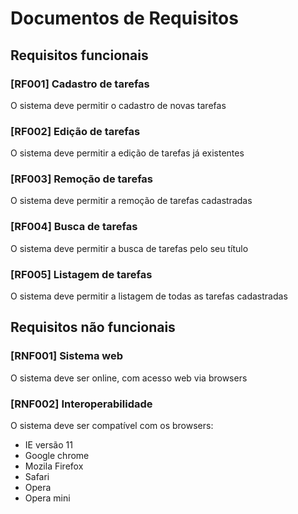 # Documentos de Requisitos

## Requisitos funcionais

### [RF001] Cadastro de tarefas
O sistema deve permitir o cadastro de novas tarefas

### [RF002] Edição de tarefas
O sistema deve permitir a edição de tarefas já existentes

### [RF003] Remoção de tarefas
O sistema deve permitir a remoção de tarefas cadastradas

### [RF004] Busca de tarefas
O sistema deve permitir a busca de tarefas pelo seu título

### [RF005] Listagem de tarefas
O sistema deve permitir a listagem de todas as tarefas cadastradas

## Requisitos não funcionais

### [RNF001] Sistema web
O sistema deve ser online, com acesso web via browsers

### [RNF002] Interoperabilidade
O sistema deve ser compatível com os browsers:
- IE versão 11
- Google chrome
- Mozila Firefox
- Safari
- Opera
- Opera mini